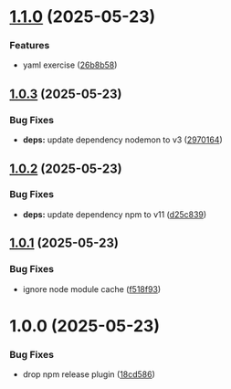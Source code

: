 # [1.1.0](https://github.com/michaeldallen/The--Complete--Github--Actions--and--Workflows--Guide/compare/v1.0.3...v1.1.0) (2025-05-23)


### Features

* yaml exercise ([26b8b58](https://github.com/michaeldallen/The--Complete--Github--Actions--and--Workflows--Guide/commit/26b8b5845e2d8791a4d73c5ca5c4500c6800a1f4))

## [1.0.3](https://github.com/michaeldallen/The--Complete--Github--Actions--and--Workflows--Guide/compare/v1.0.2...v1.0.3) (2025-05-23)


### Bug Fixes

* **deps:** update dependency nodemon to v3 ([2970164](https://github.com/michaeldallen/The--Complete--Github--Actions--and--Workflows--Guide/commit/297016445ed02a3bf765fe5451a6832c3111e528))

## [1.0.2](https://github.com/michaeldallen/The--Complete--Github--Actions--and--Workflows--Guide/compare/v1.0.1...v1.0.2) (2025-05-23)


### Bug Fixes

* **deps:** update dependency npm to v11 ([d25c839](https://github.com/michaeldallen/The--Complete--Github--Actions--and--Workflows--Guide/commit/d25c8391b1bfa1b69f3c5491f5c72c4efd49b9c0))

## [1.0.1](https://github.com/michaeldallen/The--Complete--Github--Actions--and--Workflows--Guide/compare/v1.0.0...v1.0.1) (2025-05-23)


### Bug Fixes

* ignore node module cache ([f518f93](https://github.com/michaeldallen/The--Complete--Github--Actions--and--Workflows--Guide/commit/f518f93f83f30c6678308d9f34cf76fb3d5bc15a))

# 1.0.0 (2025-05-23)


### Bug Fixes

* drop npm release plugin ([18cd586](https://github.com/michaeldallen/The--Complete--Github--Actions--and--Workflows--Guide/commit/18cd586b8275637629c654cb258a1cf3f7417e37))
